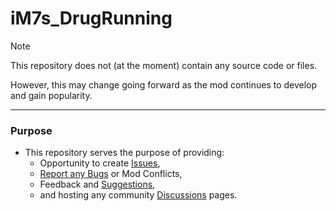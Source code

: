 # iM7s_DrugRunning

> [!NOTE]
> This repository does not (at the moment) contain any source code or files.
>
>  However, this may change going forward as the mod continues to develop and gain popularity.

-------
### Purpose
- This repository serves the purpose of providing:
  -  Opportunity to create [Issues](https://github.com/iLLMannerSevs/iM7s_DrugRunning/issues),
  -  [Report any Bugs](https://github.com/iLLMannerSevs/iM7s_DrugRunning/issues) or Mod Conflicts,
  -  Feedback and [Suggestions](https://github.com/iLLMannerSevs/iM7s_DrugRunning/discussions/categories/ide),
  -  and hosting any community [Discussions](https://github.com/iLLMannerSevs/iM7s_DrugRunning/discussions) pages.

